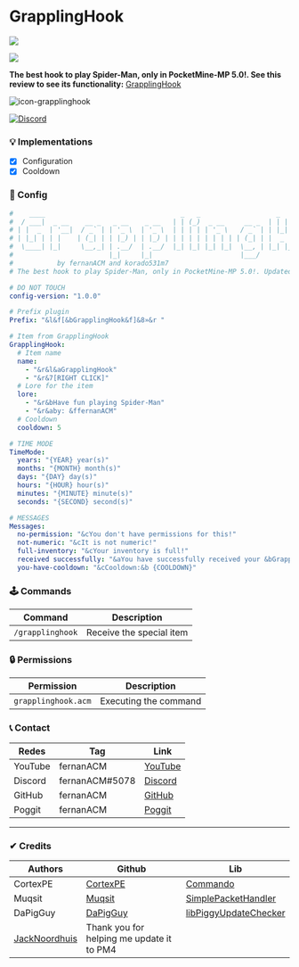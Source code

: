 # GrapplingHook
[![](https://poggit.pmmp.io/shield.state/GrapplingHook)](https://poggit.pmmp.io/p/GrapplingHook)

[![](https://poggit.pmmp.io/shield.api/GrapplingHook)](https://poggit.pmmp.io/p/GrapplingHook)

**The best hook to play Spider-Man, only in PocketMine-MP 5.0!. See this review to see its functionality:** [GrapplingHook](https://www.youtube.com/watch?v=9ALqOhq6Xkg&t=27s&ab_channel=fernanACM)

![icon-grapplinghook](https://user-images.githubusercontent.com/83558341/169100954-a8ced538-3b3c-4eaf-bb85-b19fdf663dc4.png)

<a href="https://discord.gg/YyE9XFckqb"><img src="https://img.shields.io/discord/837701868649709568?label=discord&color=7289DA&logo=discord" alt="Discord" /></a>

### 💡 Implementations
* [X] Configuration
* [X] Cooldown

### 💾 Config
```yaml
#    ____                                  _   _                   _   _                   _    
#  / ___|  _ __    __ _   _ __    _ __   | | (_)  _ __     __ _  | | | |   ___     ___   | | __
# | |  _  | '__|  / _` | | '_ \  | '_ \  | | | | | '_ \   / _` | | |_| |  / _ \   / _ \  | |/ /
# | |_| | | |    | (_| | | |_) | | |_) | | | | | | | | | | (_| | |  _  | | (_) | | (_) | |   < 
#  \____| |_|     \__,_| | .__/  | .__/  |_| |_| |_| |_|  \__, | |_| |_|  \___/   \___/  |_|\_\
#                        |_|     |_|                      |___/                                
#           by fernanACM and korado531m7
# The best hook to play Spider-Man, only in PocketMine-MP 5.0!. Updated by fernanACM

# DO NOT TOUCH
config-version: "1.0.0"

# Prefix plugin
Prefix: "&l&f[&bGrapplingHook&f]&8»&r "

# Item from GrapplingHook
GrapplingHook:
  # Item name
  name: 
    - "&r&l&aGrapplingHook"
    - "&r&7[RIGHT CLICK]"
  # Lore for the item
  lore:
    - "&r&bHave fun playing Spider-Man"
    - "&r&aby: &ffernanACM"
  # Cooldown
  cooldown: 5

# TIME MODE
TimeMode:
  years: "{YEAR} year(s)"
  months: "{MONTH} month(s)"
  days: "{DAY} day(s)"
  hours: "{HOUR} hour(s)"
  minutes: "{MINUTE} minute(s)"
  seconds: "{SECOND} second(s)"

# MESSAGES
Messages:
  no-permission: "&cYou don't have permissions for this!"
  not-numeric: "&cIt is not numeric!"
  full-inventory: "&cYour inventory is full!"
  received successfully: "&aYou have successfully received your &bGrapplingHook"
  you-have-cooldown: "&cCooldown:&b {COOLDOWN}"
```
### 🕹 Commands
| Command | Description |
|---------|-------------|
| ```/grapplinghook``` | Receive the special item |

### 🔒 Permissions
| Permission | Description |
|---------|-------------|
| ```grapplinghook.acm``` | Executing the command |

### 📞 Contact 

| Redes | Tag | Link |
|-------|-------------|------|
| YouTube | fernanACM | [YouTube](https://www.youtube.com/channel/UC-M5iTrCItYQBg5GMuX5ySw) | 
| Discord | fernanACM#5078 | [Discord](https://discord.gg/YyE9XFckqb) |
| GitHub | fernanACM | [GitHub](https://github.com/fernanACM)
| Poggit | fernanACM | [Poggit](https://poggit.pmmp.io/ci/fernanACM)
****

### ✔ Credits
| Authors | Github | Lib |
|---------|--------|-----|
| CortexPE | [CortexPE](https://github.com/CortexPE) | [Commando](https://github.com/CortexPE/Commando/tree/master/) |
| Muqsit | [Muqsit](https://github.com/Muqsit) | [SimplePacketHandler](https://github.com/Muqsit/SimplePacketHandler) |
| DaPigGuy | [DaPigGuy](https://github.com/DaPigGuy) | [libPiggyUpdateChecker](https://github.com/DaPigGuy/libPiggyUpdateChecker) |
| [JackNoordhuis](https://github.com/JackNoordhuis) | Thank you for helping me update it to PM4 | |
